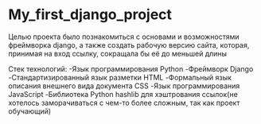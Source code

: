 # My_first_django_project
Целью проекта было познакомиться с основами и возможностями фреймворка django,
а также создать рабочую версию сайта, которая, принимая на вход ссылку, сокращала бы её до меньшей длины

Стек технологий:
-Язык программирования Python
-Фреймворк Django
-Стандартизированный язык разметки HTML
-Формальный язык описания внешнего вида документа CSS
-Язык программирования JavaScript
-Библиотека Python hashlib для хэштрования ссылок(не хотелось заморачиваться с чем-то более сложным, так как проект обучающий)
